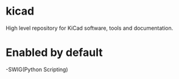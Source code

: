 # kicad
High level repository for KiCad software, tools and documentation.

# Enabled by default

-SWIG(Python Scripting)
